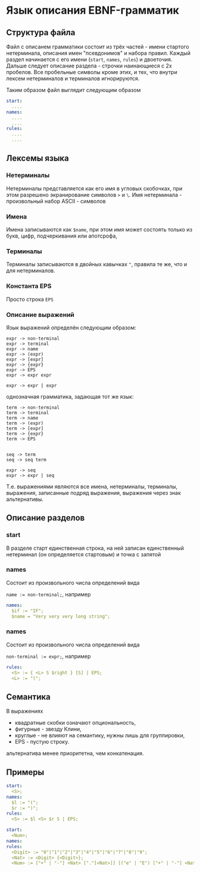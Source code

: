 # Язык описания EBNF-грамматик

## Структура файла

Файл с описанем грамматики состоит из трёх частей - имени стартого нетерминала, описания имен "псевдонимов" 
и набора правил. Каждый раздел начинается с его имени (`start`, `names`, `rules`) и двоеточия. 
Дальше следует описание раздела - строчки наинающиеся с 2х пробелов. Все пробельные символы кроме этих, 
и тех, что внутри лексем нетерминалов и терминалов игнорируются.

Таким образом файл выглядит следующим образом

```yaml
start:
  ....
names:
  ....
  ....
rules:
  ....
  .... 
```

## Лексемы языка 

### Нетерминалы

Нетерминалы представляется как его имя в угловых скобочках, при этом разрешено экранирование символов
`>` и `\`. Имя нетерминала - произвольный набор ASCII - символов

### Имена

Имена записываются как `$name`, при этом имя может состоять только из букв, цифр, подчеркивания 
или апотсрофа, 

### Терминалы

Терминалы записываются в двойных кавычках `"`, правила те же, что и для нетерминалов.

### Константа EPS

Просто строка `EPS` 


### Описание выражений

Язык выражений определён следующим образом:

```
expr -> non-terminal
expr -> terminal
expr -> name
expr -> (expr)
expr -> [expr]
expr -> {expr}
expr -> EPS
expr -> expr expr

expr -> expr | expr
```

однозначная грамматика, задающая тот же язык:

```
term -> non-terminal
term -> terminal
term -> name
term -> (expr)
term -> [expr]
term -> {expr}
term -> EPS


seq -> term
seq -> seq term

expr -> seq
expr -> expr | seq
```

Т.е. выражениями являются все имена, нетерминалы, терминалы, выражения, записанные подряд выражения,
выражения через знак альтернативы.

## Описание разделов

### start
В разделе старт единственная строка, на ней записан единственный нетерминал (он определяется стартовым)
и точка с запятой


### names

Состоит из произвольного числа определений вида

`name := non-terminal;`, например 


```yaml
names:
  $if := "IF";
  $name = "Very very very long string";
```


### names

Состоит из произвольного числа определений вида

`non-terminal := expr;`, например

```yaml
rules:
  <S> := { <L> S $right } [S] | EPS;
  <L> := "(";
```

## Семантика

В выражениях

* квадратные скобки означают опциональность,
* фигурные - звезду Клини, 
* круглые - не влияют на семантику, нужны лишь для группировки, 
* EPS - пустую строку.

альтернатива менее приоритетна, чем конкатенация.


## Примеры

```yaml 
start: 
  <S>; 
names:
  $l := "(";
  $r := ")";
rules: 
  <S> := $l <S> $r S | EPS;   
```

```yaml 
start: 
  <Num>; 
names:
rules:
  <Digit> := "0"|"1"|"2"|"3"|"4"|"5"|"6"|"7"|"8"|"9";
  <Nat> := <Digit> {<Digit>};
  <Num> := ["+" | "-"] <Nat> ["."[<Nat>]] [("e" | "E") ["+" | "-"] <Nat>];
```



